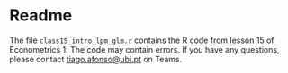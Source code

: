 # Readme

The file `class15_intro_lpm_glm.r` contains the R code from lesson 15 of Econometrics 1. The code may contain errors. If you have any questions, please contact tiago.afonso@ubi.pt on Teams.
